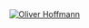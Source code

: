 ## 

[![Oliver Hoffmann](https://drive.google.com/file/d/16_L8uVG8VxvVBT_l7vTGLpYNv4cPWca5Sw/view)](https://docs.google.com/presentation/d/1cSAxHK3qp7sz74Eov3hlumK4ezRHKNYrGceRO31x-7I/pub?start=false&loop=false&delayms=3000)

